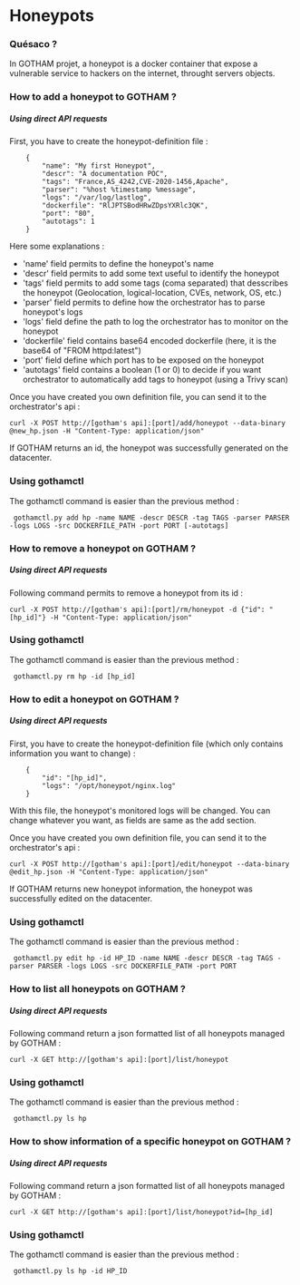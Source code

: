 # Honeypots

### Quésaco ?

In GOTHAM projet, a honeypot is a docker container that expose a vulnerable service to hackers on the internet, throught servers objects.

### How to add a honeypot to GOTHAM ?

##### Using direct API requests

First, you have to create the honeypot-definition file :

```
    {
        "name": "My first Honeypot",
        "descr": "A documentation POC",
        "tags": "France,AS_4242,CVE-2020-1456,Apache",
        "parser": "%host %timestamp %message",
        "logs": "/var/log/lastlog",
        "dockerfile": "RlJPTSBodHRwZDpsYXRlc3QK",
        "port": "80",
        "autotags": 1
    }

```

Here some explanations :
* 'name' field permits to define the honeypot's name
* 'descr' field permits to add some text useful to identify the honeypot
* 'tags' field permits to add some tags (coma separated) that desscribes the honeypot (Geolocation, logical-location, CVEs, network, OS, etc.)
* 'parser' field permits to define how the orchestrator has to parse honeypot's logs
* 'logs' field define the path to log the orchestrator has to monitor on the honeypot
* 'dockerfile' field contains base64 encoded dockerfile (here, it is the base64 of "FROM httpd:latest")
* 'port' field define which port has to be exposed on the honeypot
* 'autotags' field contains a boolean (1 or 0) to decide if you want orchestrator to automatically add tags to honeypot (using a Trivy scan)

Once you have created you own definition file, you can send it to the orchestrator's api :

```
curl -X POST http://[gotham's api]:[port]/add/honeypot --data-binary @new_hp.json -H "Content-Type: application/json"
```

If GOTHAM returns an id, the honeypot was successfully generated on the datacenter.

### Using gothamctl

The gothamctl command is easier than the previous method :
```
 gothamctl.py add hp -name NAME -descr DESCR -tag TAGS -parser PARSER -logs LOGS -src DOCKERFILE_PATH -port PORT [-autotags]
```

### How to remove a honeypot on GOTHAM ?
##### Using direct API requests
Following command permits to remove a honeypot from its id :
```
curl -X POST http://[gotham's api]:[port]/rm/honeypot -d {"id": "[hp_id]"} -H "Content-Type: application/json"
```

### Using gothamctl

The gothamctl command is easier than the previous method :
```
 gothamctl.py rm hp -id [hp_id]
```

### How to edit a honeypot on GOTHAM ?

##### Using direct API requests

First, you have to create the honeypot-definition file (which only contains information you want to change) :

```
    {
        "id": "[hp_id]",
        "logs": "/opt/honeypot/nginx.log"
    }

```
With this file, the honeypot's monitored logs will be changed. You can change whatever you want, as fields are same as the add section.

Once you have created you own definition file, you can send it to the orchestrator's api :

```
curl -X POST http://[gotham's api]:[port]/edit/honeypot --data-binary @edit_hp.json -H "Content-Type: application/json"
```

If GOTHAM returns new honeypot information, the honeypot was successfully edited on the datacenter.

### Using gothamctl

The gothamctl command is easier than the previous method :
```
 gothamctl.py edit hp -id HP_ID -name NAME -descr DESCR -tag TAGS -parser PARSER -logs LOGS -src DOCKERFILE_PATH -port PORT
```

### How to list all honeypots on GOTHAM ?

##### Using direct API requests

Following command return a json formatted list of all honeypots managed by GOTHAM :
```
curl -X GET http://[gotham's api]:[port]/list/honeypot
```

### Using gothamctl

The gothamctl command is easier than the previous method :
```
 gothamctl.py ls hp
```

### How to show information of a specific honeypot on GOTHAM ?

##### Using direct API requests

Following command return a json formatted list of all honeypots managed by GOTHAM :
```
curl -X GET http://[gotham's api]:[port]/list/honeypot?id=[hp_id]
```

### Using gothamctl

The gothamctl command is easier than the previous method :
```
 gothamctl.py ls hp -id HP_ID
```
